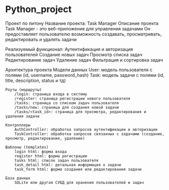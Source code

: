 # Python_project
Проект по питону
Название проекта: Task Manager
Описание проекта
Task Manager - это веб-приложение для управления задачами  Он предоставляет пользователю возможность создавать, просматривать, редактировать и удалять задачи 

Реализуемый функционал:
	Аутентификация и авторизация пользователей 
	Создание новых задач 
	Просмотр списка задач 
	Редактирование задач 
	Удаление задач 
	Фильтрация и сортировка задач 
 
Архитектура проекта
	Модели данных
		User: модель пользователя с полями (id, username, password_hash) 
		Task: модель задачи с полями (id, title, description, status и тд) 
	
	Роуты (маршруты)
		/login: страница входа в систему 
		/register: страница регистрации нового пользователя 
		/tasks: страница со списком задач пользователя 
		/tasks/new: страница для создания новой задачи 
		/tasks/<task_id>: страница для просмотра, редактирования и удаления задачи
	
	Контроллеры
		AuthController: обработка запросов аутентификации и авторизации 
		TaskController: обработка запросов связанных с задачами (создание, просмотр, редактирование, удаление) 
	
	Шаблоны (templates)
		login html: форма входа 
		register html: форма регистрации 
		tasks html: список задач пользователя 
		task_detail html: детальная информация о задаче 
		task_form html: форма создания или редактирования задачи 
	
	База данных
		SQLite или другая СУБД для хранения пользователей и задач 

